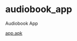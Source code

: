# audiobook_app
Audiobook App

[app.apk](https://github.com/Samandar-Rajabboyev/audiobook_app/blob/61b86ba04ba2d4b181bf4fcc7fb602977d6f83fa/built/app-armeabi-v7a-release.apk)
